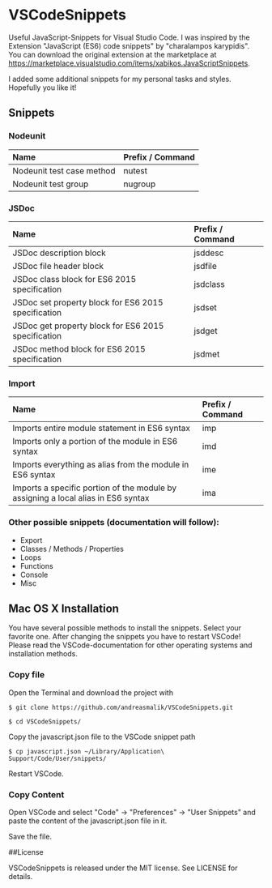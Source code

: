 # VSCodeSnippets

Useful JavaScript-Snippets for Visual Studio Code. I was inspired by the Extension "JavaScript (ES6) code snippets" 
by "charalampos karypidis". You can download the original extension at the marketplace at 
https://marketplace.visualstudio.com/items/xabikos.JavaScriptSnippets. 

I added some additional snippets for my personal tasks and styles. Hopefully you like it!


## Snippets

### Nodeunit

| Name  							| Prefix / Command	| 
| :------------ 					|:----------------- |
| Nodeunit test case method      	| nutest 			|
| Nodeunit test group     			| nugroup 			|


### JSDoc

| Name  												| Prefix / Command	| 
| :------------ 										|:----------------- |
| JSDoc description block      							| jsddesc 			|
| JSDoc file header block      							| jsdfile 			|
| JSDoc class block for ES6 2015 specification     		| jsdclass 			|
| JSDoc set property block for ES6 2015 specification  	| jsdset 			|
| JSDoc get property block for ES6 2015 specification   | jsdget 			|
| JSDoc method block for ES6 2015 specification   		| jsdmet 			|


### Import

| Name  												                            | Prefix / Command	| 
| :------------ 										                            |:----------------- |
| Imports entire module statement in ES6 syntax			                            | imp 			    |
| Imports only a portion of the module in ES6 syntax	                            | imd 			    |
| Imports everything as alias from the module in ES6 syntax	                        | ime 			    |
| Imports a specific portion of the module by assigning a local alias in ES6 syntax	| ima 			    |


### Other possible snippets (documentation will follow):

* Export
* Classes / Methods / Properties
* Loops
* Functions
* Console
* Misc


## Mac OS X Installation

You have several possible methods to install the snippets. Select your favorite one. 
After changing the snippets you have to restart VSCode! Please read the VSCode-documentation
for other operating systems and installation methods.

### Copy file

Open the Terminal and download the project with

```
$ git clone https://github.com/andreasmalik/VSCodeSnippets.git

$ cd VSCodeSnippets/
```

Copy the javascript.json file to the VSCode snippet path

```
$ cp javascript.json ~/Library/Application\ Support/Code/User/snippets/
```

Restart VSCode.

### Copy Content 

Open VSCode and select "Code" -> "Preferences" -> "User Snippets" and paste the content of the javascript.json file in it.

Save the file.


##License

VSCodeSnippets is released under the MIT license. See LICENSE for details.